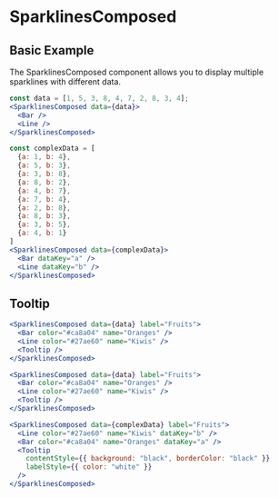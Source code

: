 <script setup>
import {SparklinesComposedSimple, SparklinesComposedTooltip} from "../../examples/sparklines-composed.js";
</script>

# SparklinesComposed

## Basic Example

The SparklinesComposed component allows you to display multiple sparklines with different data.

<SparklinesComposedSimple/>

```jsx
const data = [1, 5, 3, 8, 4, 7, 2, 8, 3, 4];
<SparklinesComposed data={data}>
  <Bar />
  <Line />
</SparklinesComposed>

const complexData = [
  {a: 1, b: 4},
  {a: 5, b: 3},
  {a: 3, b: 8},
  {a: 8, b: 2},
  {a: 4, b: 7},
  {a: 7, b: 4},
  {a: 2, b: 8},
  {a: 8, b: 3},
  {a: 3, b: 5},
  {a: 4, b: 1}
]
<SparklinesComposed data={complexData}>
  <Bar dataKey="a" />
  <Line dataKey="b" />
</SparklinesComposed>
```

## Tooltip

<SparklinesComposedTooltip/>

```jsx
<SparklinesComposed data={data} label="Fruits">
  <Bar color="#ca8a04" name="Oranges" />
  <Line color="#27ae60" name="Kiwis" />
  <Tooltip />
</SparklinesComposed>

<SparklinesComposed data={data} label="Fruits">
  <Bar color="#ca8a04" name="Oranges" />
  <Line color="#27ae60" name="Kiwis" />
  <Tooltip />
</SparklinesComposed>

<SparklinesComposed data={complexData} label="Fruits">
  <Line color="#27ae60" name="Kiwis" dataKey="b" />
  <Bar color="#ca8a04" name="Oranges" dataKey="a" />
  <Tooltip 
    contentStyle={{ background: "black", borderColor: "black" }}
    labelStyle={{ color: "white" }}
  />
</SparklinesComposed>
```